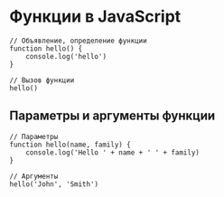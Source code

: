 # Функции в JavaScript

    // Объявление, определение функции
    function hello() {
        console.log('hello')
    }
    
    // Вызов функции
    hello()
 
 ## Параметры и аргументы функции
    // Параметры
    function hello(name, family) {
        console.log('Hello ' + name + ' ' + family)
    }
    
    // Аргументы
    hello('John', 'Smith') 
